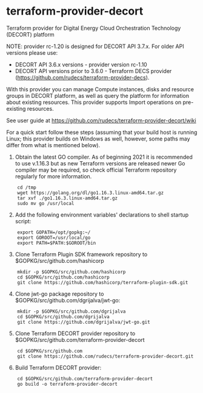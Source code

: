 # terraform-provider-decort
Terraform provider for Digital Energy Cloud Orchestration Technology (DECORT) platform

NOTE: provider rc-1.20 is designed for DECORT API 3.7.x. For older API versions please use:
- DECORT API 3.6.x versions - provider version rc-1.10
- DECORT API versions prior to 3.6.0 - Terraform DECS provider (https://github.com/rudecs/terraform-provider-decs).

With this provider you can manage Compute instances, disks and resource groups in DECORT platform, 
as well as query the platform for information about existing resources. This provider supports
Import operations on pre-existing resources.

See user guide at https://github.com/rudecs/terraform-provider-decort/wiki

For a quick start follow these steps (assuming that your build host is running Linux; this provider builds on Windows as well, however, some paths may differ from what is mentioned below).

1. Obtain the latest GO compiler. As of beginning 2021 it is recommended to use v.1.16.3 but as new Terraform versions are released newer Go compiler may be required, so check official Terraform repository regularly for more information.
```
    cd /tmp
    wget https://golang.org/dl/go1.16.3.linux-amd64.tar.gz
    tar xvf ./go1.16.3.linux-amd64.tar.gz
    sudo mv go /usr/local
```

2. Add the following environment variables' declarations to shell startup script:
```
    export GOPATH=/opt/gopkg:~/
    export GOROOT=/usr/local/go
    export PATH=$PATH:$GOROOT/bin
```

3. Clone Terraform Plugin SDK framework repository to $GOPKG/src/github.com/hashicorp
```
    mkdir -p $GOPKG/src/github.com/hashicorp
    cd $GOPKG/src/github.com/hashicorp
    git clone https://github.com/hashicorp/terraform-plugin-sdk.git
```

4. Clone jwt-go package repository to $GOPKG/src/github.com/dgrijalva/jwt-go:
```
    mkdir -p $GOPKG/src/github.com/dgrijalva
    cd $GOPKG/src/github.com/dgrijalva
    git clone https://github.com/dgrijalva/jwt-go.git
```

5. Clone Terraform DECORT provider repository to $GOPKG/src/github.com/terraform-provider-decort
```
    cd $GOPKG/src/github.com
    git clone https://github.com/rudecs/terraform-provider-decort.git
```

6. Build Terraform DECORT provider:
```
    cd $GOPKG/src/github.com/terraform-provider-decort
    go build -o terraform-provider-decort
```